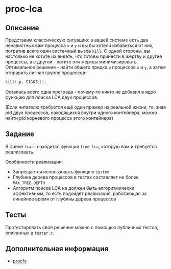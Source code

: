 # proc-lca


## Описание

Представим классическую ситуацию: в вашей системе есть два ненавистных вам процесса `x` и `y` и вы бы хотели избавиться от них, потратив всего один системный вызов `kill`. С одной стороны, вы настолько не хотите их видеть, что готовы принести в жертву и другие процессы, а с другой - хотите эти жертвы минимизировать. Оптимальное решение - найти общего предка `p` процессов `x` и `y`, а затем отправить сигнал группе процессов:

```cpp
kill(-p, SIGKILL);
```

Осталась всего одна преграда - почему-то никто не добавил в ядро функцию для поиска LCA двух процессов.

(Если читателю требуется ещё один пример из реальной жизни, то, зная pid двух процессов, находящихся внутри одного контейнера, можно найти pid корневого процесса этого контейнера)


## Задание

В файле `lca.c` находится функция `find_lca`, которую вам и требуется реализовать. 

Особенности реализации:

- Запрещается использовать функцию `system`
- Глубина дерева процессов в тестах составляет не более `MAX_TREE_DEPTH`
- Алгоритм поиска LCA не должен быть алгоритмически эффективным, то есть подойдёт реализация, работающая за линейное время от глубины дерева процессов


## Тесты

Протестировать своё решение можно с помощью публичных тестов, описанных в `tester.c`.


## Дополнительная информация 

- [procfs](https://man7.org/linux/man-pages/man5/proc.5.html)
